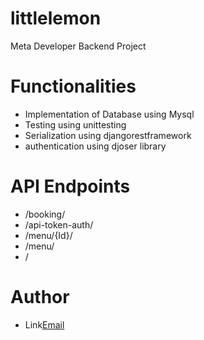 # littlelemon
Meta Developer Backend Project

# Functionalities
- Implementation of Database using Mysql
- Testing using unittesting
- Serialization using djangorestframework
- authentication using djoser library
# API Endpoints
- /booking/
- /api-token-auth/
- /menu/{Id}/
- /menu/
- /

# Author
- Link[Email](isrealme0@gmail.com)

